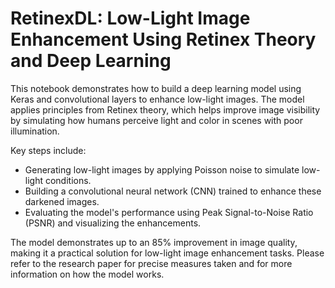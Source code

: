 # RetinexDL: Low-Light Image Enhancement Using Retinex Theory and Deep Learning

This notebook demonstrates how to build a deep learning model using Keras and convolutional layers to enhance low-light images. The model applies principles from Retinex theory, which helps improve image visibility by simulating how humans perceive light and color in scenes with poor illumination.

Key steps include:
* Generating low-light images by applying Poisson noise to simulate low-light conditions.
* Building a convolutional neural network (CNN) trained to enhance these darkened images.
* Evaluating the model's performance using Peak Signal-to-Noise Ratio (PSNR) and visualizing the enhancements.

The model demonstrates up to an 85% improvement in image quality, making it a practical solution for low-light image enhancement tasks. Please refer to the research paper for precise measures taken and for more information on how the model works.
